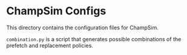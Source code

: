 # ChampSim Configs

This directory contains the configuration files for ChampSim.

`combination.py` is a script that generates possible combinations of the prefetch and replacement policies.

